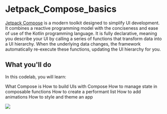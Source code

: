 # Jetpack_Compose_basics
<a href="https://developer.android.com/jetpack/compose?authuser=1">Jetpack Compose</a> is a modern toolkit designed to simplify UI development. It combines a reactive programming model with the conciseness and ease of use of the Kotlin programming language. It is fully declarative, meaning you describe your UI by calling a series of functions that transform data into a UI hierarchy. When the underlying data changes, the framework automatically re-execute these functions, updating the UI hierarchy for you.
## What you'll do
In this codelab, you will learn:

What Compose is
How to build UIs with Compose
How to manage state in composable functions
How to create a performant list
How to add animations
How to style and theme an app

<img src="https://developer.android.com/codelabs/jetpack-compose-basics/img/87f2753c576d26f2.gif?authuser=1"/>
